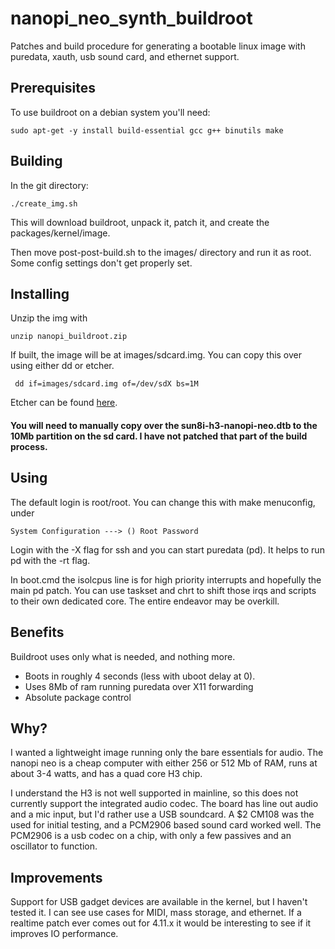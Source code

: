 # nanopi_neo_synth_buildroot
Patches and build procedure for generating a bootable linux image with puredata, xauth, usb sound card, and ethernet support. 

## Prerequisites
To use buildroot on a debian system you'll need:

  `sudo apt-get -y install build-essential gcc g++ binutils make`
## Building
In the git directory: 

`./create_img.sh`

This will download buildroot, unpack it, patch it, and create the packages/kernel/image. 

Then move post-post-build.sh to the images/ directory and run it as root. Some config settings don't get properly set. 

## Installing
Unzip the img with

`unzip nanopi_buildroot.zip`


If built, the image will be at images/sdcard.img. You can copy this over using either dd or etcher. 

` dd if=images/sdcard.img of=/dev/sdX bs=1M`

Etcher can be found [here](https://etcher.io/). 

#### You will need to manually copy over the sun8i-h3-nanopi-neo.dtb to the 10Mb partition on the sd card. I have not patched that part of the build process. 

## Using
The default login is root/root. You can change this with make menuconfig, under 

`System Configuration --->
  () Root Password
`

Login with the -X flag for ssh and you can start puredata (pd). It helps to run pd with the -rt flag.

In boot.cmd the isolcpus line is for high priority interrupts and hopefully the main pd patch. You can use taskset and chrt to shift those irqs and scripts to their own dedicated core. The entire endeavor may be overkill. 

## Benefits
Buildroot uses only what is needed, and nothing more. 
* Boots in roughly 4 seconds (less with uboot delay at 0). 
* Uses 8Mb of ram running puredata over X11 forwarding
* Absolute package control


## Why?
I wanted a lightweight image running only the bare essentials for audio. The nanopi neo is a cheap computer with either 256 or 512 Mb of RAM, runs at about 3-4 watts, and has a quad core H3 chip. 

I understand the H3 is not well supported in mainline, so this does not currently support the integrated audio codec. The board has line out audio and a mic input, but I'd rather use a USB soundcard. A $2 CM108 was the used for initial testing, and a PCM2906 based sound card worked well. The PCM2906 is a usb codec on a chip, with only a few passives and an oscillator to function.

## Improvements
Support for USB gadget devices are available in the kernel, but I haven't tested it. I can see use cases for MIDI, mass storage, and ethernet. 
If a realtime patch ever comes out for 4.11.x it would be interesting to see if it improves IO performance. 

